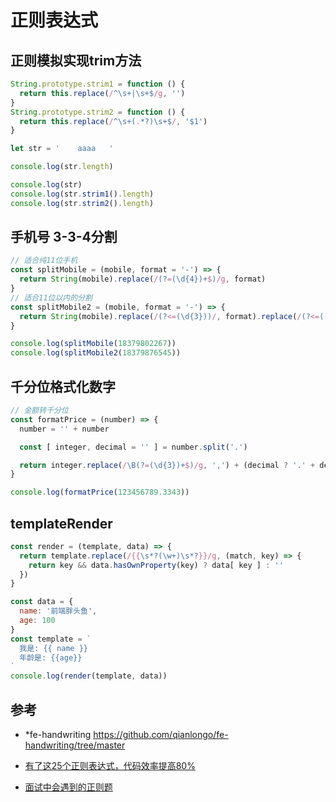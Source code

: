# 正则表达式

## 正则模拟实现trim方法

```js
String.prototype.strim1 = function () {
  return this.replace(/^\s+|\s+$/g, '')
}
String.prototype.strim2 = function () {
  return this.replace(/^\s+(.*?)\s+$/, '$1')
}

let str = '    aaaa   '

console.log(str.length)

console.log(str)
console.log(str.strim1().length)
console.log(str.strim2().length)
```

## 手机号 3-3-4分割

```js
// 适合纯11位手机
const splitMobile = (mobile, format = '-') => {
  return String(mobile).replace(/(?=(\d{4})+$)/g, format)
}
// 适合11位以内的分割
const splitMobile2 = (mobile, format = '-') => {
  return String(mobile).replace(/(?<=(\d{3}))/, format).replace(/(?<=([\d\-]{8}))/, format)
}

console.log(splitMobile(18379802267))
console.log(splitMobile2(18379876545))
```

## 千分位格式化数字

```js
// 金额转千分位
const formatPrice = (number) => {
  number = '' + number

  const [ integer, decimal = '' ] = number.split('.')

  return integer.replace(/\B(?=(\d{3})+$)/g, ',') + (decimal ? '.' + decimal : '')
}

console.log(formatPrice(123456789.3343))
```

## templateRender

```js
const render = (template, data) => {
  return template.replace(/{{\s*?(\w+)\s*?}}/g, (match, key) => {
    return key && data.hasOwnProperty(key) ? data[ key ] : ''
  })
}

const data = {
  name: '前端胖头鱼',
  age: 100
}
const template = `
  我是: {{ name }}
  年龄是: {{age}}
`
console.log(render(template, data))
```


## 参考

- *fe-handwriting https://github.com/qianlongo/fe-handwriting/tree/master

- [有了这25个正则表达式，代码效率提高80%](https://juejin.cn/post/7016871226899431431)
- [面试中会遇到的正则题](https://juejin.cn/post/6844903586711732237)